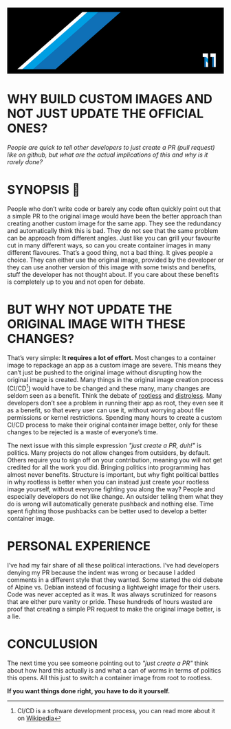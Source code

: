 ![banner](https://github.com/11notes/static/blob/main/img/banner/README.png?raw=true)

# WHY BUILD CUSTOM IMAGES AND NOT JUST UPDATE THE OFFICIAL ONES?

*People are quick to tell other developers to just create a PR (pull request) like on github, but what are the actual implications of this and why is it rarely done?*

# SYNOPSIS 📖

People who don’t write code or barely any code often quickly point out that a simple PR to the original image would have been the better approach than creating another custom image for the same app. They see the redundancy and automatically think this is bad. They do not see that the same problem can be approach from different angles. Just like you can grill your favourite cut in many different ways, so can you create container images in many different flavoures. That’s a good thing, not a bad thing. It gives people a choice. They can either use the original image, provided by the developer or they can use another version of this image with some twists and benefits, stuff the developer has not thought about. If you care about these benefits is completely up to you and not open for debate.

# BUT WHY NOT UPDATE THE ORIGINAL IMAGE WITH THESE CHANGES?

That’s very simple: **It requires a lot of effort.** Most changes to a container image to repackage an app as a custom image are severe. This means they can’t just be pushed to the original image without disrupting how the original image is created. Many things in the original image creation process (CI/CD[^1]) would have to be changed and these many, many changes are seldom seen as a benefit. Think the debate of [rootless](https://github.com/11notes/RTFM/blob/main/linux/container/image/rootless.md) and [distroless](https://github.com/11notes/RTFM/blob/main/linux/container/image/distroless.md). Many developers don’t see a problem in running their app as root, they even see it as a benefit, so that every user can use it, without worrying about file permissions or kernel restrictions. Spending many hours to create a custom CI/CD process to make their original container image better, only for these changes to be rejected is a waste of everyone’s time.

The next issue with this simple expression *"just create a PR, duh!"* is politics. Many projects do not allow changes from outsiders, by default. Others require you to sign off on your contribution, meaning you will not get credited for all the work you did. Bringing politics into programming has almost never benefits. Structure is important, but why fight political battles in why rootless is better when you can instead just create your rootless image yourself, without everyone fighting you along the way? People and especially developers do not like change. An outsider telling them what they do is wrong will automatically generate pushback and nothing else. Time spent fighting those pushbacks can be better used to develop a better container image.

# PERSONAL EXPERIENCE

I’ve had my fair share of all these political interactions. I’ve had developers denying my PR because the indent was wrong or because I added comments in a different style that they wanted. Some started the old debate of Alpine vs. Debian instead of focusing a lightweight image for their users. Code was never accepted as it was. It was always scrutinized for reasons that are either pure vanity or pride. These hundreds of hours wasted are proof that creating a simple PR request to make the original image better, is a lie.

# CONCULUSION

The next time you see someone pointing out to *"just create a PR"* think about how hard this actually is and what a can of worms in terms of politics this opens. All this just to switch a container image from root to rootless.

**If you want things done right, you have to do it yourself.**

[^1]: CI/CD is a software development process, you can read more about it on [Wikipedia](https://en.wikipedia.org/wiki/CI/CD)